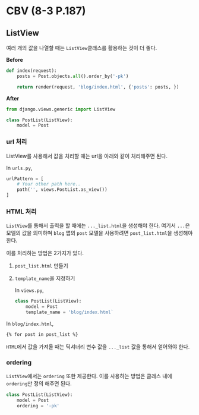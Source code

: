 # CBV (8-3 P.187)

## ListView

여러 개의 값을 나열할 때는 `ListView`클래스를 활용하는 것이 더 좋다.

**Before**

```python
def index(request):
    posts = Post.objects.all().order_by('-pk')

    return render(request, 'blog/index.html', {'posts': posts, })
```

**After**

```python
from django.views.generic import ListView

class PostList(ListView):
    model = Post
```

### url 처리

ListView를 사용해서 값을 처리할 때는 url을 아래와 같이 처리해주면 된다.

In `urls.py`,

```python
urlPattern = [
    # Your other path here..
    path('', views.PostList.as_view())
]
```

### HTML 처리

`ListView`를 통해서 출력을 할 때에는 `..._list.html`을 생성해야 한다. 여기서 `...`은 모델의 값을 의미하며 `blog` 앱의 `post` 모델을 사용하려면 `post_list.html`을 생성해야 한다.

이를 처리하는 방법은 2가지가 있다.

1. `post_list.html` 만들기
2. `template_name`을 지정하기

   In `views.py`,

   ```python
   class PostList(ListView):
       model = Post
       template_name = 'blog/index.html`
   ```

In `blog/index.html`,

```html
{% for post in post_list %}
```

`HTML`에서 값을 가져올 때는 딕셔너리 변수 값을 `..._list` 값을 통해서 얻어와야 한다.

### ordering

`ListView`에서는 `ordering` 또한 제공한다. 이를 사용하는 방법은 클래스 내에 `ordering`만 정의 해주면 된다.

```python
class PostList(ListView):
    model = Post
    ordering = '-pk'
```
